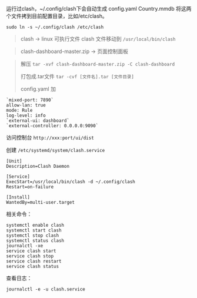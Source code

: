 运行过clash，~/.config/clash下会自动生成
config.yaml
Country.mmdb
将这两个文件拷到目前配置目录，比如/etc/clash。

`sudo ln -s ~/.config/clash /etc/clash`

> clash -> linux 可执行文件
clash 文件移动到 `/usr/local/bin/clash`

> clash-dashboard-master.zip -> 页面控制面板

> 解压
`tar -xvf clash-dashboard-master.zip -C clash-dashboard`
> 
> 打包成.tar文件
`tar -cvf [文件名].tar [文件目录]`
> 
>config.yaml 加
```
`mixed-port: 7890`
allow-lan: true
mode: Rule
log-level: info
`external-ui: dashboard`
`external-controller: 0.0.0.0:9090`
```
访问控制台 `http://xxx:port/ui/dist`

创建 `/etc/systemd/system/clash.service`
```
[Unit]
Description=Clash Daemon

[Service]
ExecStart=/usr/local/bin/clash -d ~/.config/clash
Restart=on-failure

[Install]
WantedBy=multi-user.target
```

相关命令：
```
systemctl enable clash
systemctl start clash
systemctl stop clash
systemctl status clash
journalctl -xe
service clash start 
service clash stop 
service clash restart
service clash status 
```

查看日志：
```
journalctl -e -u clash.service
```
